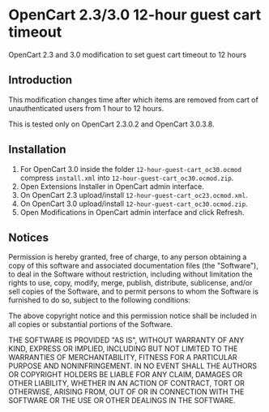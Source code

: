 OpenCart 2.3/3.0 12-hour guest cart timeout
===============
OpenCart 2.3 and 3.0 modification to set guest cart timeout to 12 hours

## Introduction

This modification changes time after which items are removed from cart of unauthenticated users from 1 hour to 12 hours.

This is tested only on OpenCart 2.3.0.2 and OpenCart 3.0.3.8.

## Installation

1. For OpenCart 3.0 inside the folder `12-hour-guest-cart_oc30.ocmod` compress `install.xml` into `12-hour-guest-cart_oc30.ocmod.zip`.
1. Open Extensions Installer in OpenCart admin interface.
1. On OpenCart 2.3 upload/install `12-hour-guest-cart_oc23.ocmod.xml`.
1. On OpenCart 3.0 upload/install `12-hour-guest-cart_oc30.ocmod.zip`.
1. Open Modifications in OpenCart admin interface and click Refresh.

## Notices

Permission is hereby granted, free of charge, to any person obtaining a copy
of this software and associated documentation files (the "Software"), to deal
in the Software without restriction, including without limitation the rights
to use, copy, modify, merge, publish, distribute, sublicense, and/or sell
copies of the Software, and to permit persons to whom the Software is
furnished to do so, subject to the following conditions:

The above copyright notice and this permission notice shall be included in all
copies or substantial portions of the Software.

THE SOFTWARE IS PROVIDED "AS IS", WITHOUT WARRANTY OF ANY KIND, EXPRESS OR
IMPLIED, INCLUDING BUT NOT LIMITED TO THE WARRANTIES OF MERCHANTABILITY,
FITNESS FOR A PARTICULAR PURPOSE AND NONINFRINGEMENT. IN NO EVENT SHALL THE
AUTHORS OR COPYRIGHT HOLDERS BE LIABLE FOR ANY CLAIM, DAMAGES OR OTHER
LIABILITY, WHETHER IN AN ACTION OF CONTRACT, TORT OR OTHERWISE, ARISING FROM,
OUT OF OR IN CONNECTION WITH THE SOFTWARE OR THE USE OR OTHER DEALINGS IN THE
SOFTWARE.
